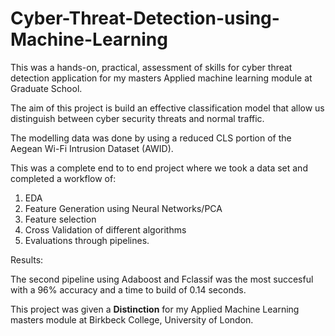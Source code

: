 # Cyber-Threat-Detection-using-Machine-Learning

This was a hands-on, practical, assessment of skills for cyber threat detection application for my masters Applied machine learning module at Graduate School.



The aim of this project is build an effective classification model that allow us distinguish between cyber security threats and normal traffic.

The modelling data was done by using a reduced CLS portion of the Aegean Wi-Fi Intrusion Dataset (AWID).

This was a complete end to to end project where we took a data set and completed a workflow of:

1) EDA
2) Feature Generation using Neural Networks/PCA
3) Feature selection
4) Cross Validation of different algorithms
5) Evaluations through pipelines.


Results:

The second pipeline using Adaboost and Fclassif was the most succesful with a 96% accuracy and a time to build of 0.14 seconds.

This project was given a **Distinction** for my Applied Machine Learning masters module at Birkbeck College, University of London. 
